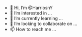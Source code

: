 - 👋 Hi, I’m @HarriosnY
- 👀 I’m interested in ...
- 🌱 I’m currently learning ...
- 💞️ I’m looking to collaborate on ...
- 📫 How to reach me ...

<!---
HarriosnY/HarriosnY is a ✨ special ✨ repository because its `README.md` (this file) appears on your GitHub profile.
You can click the Preview link to take a look at your changes.
--->
